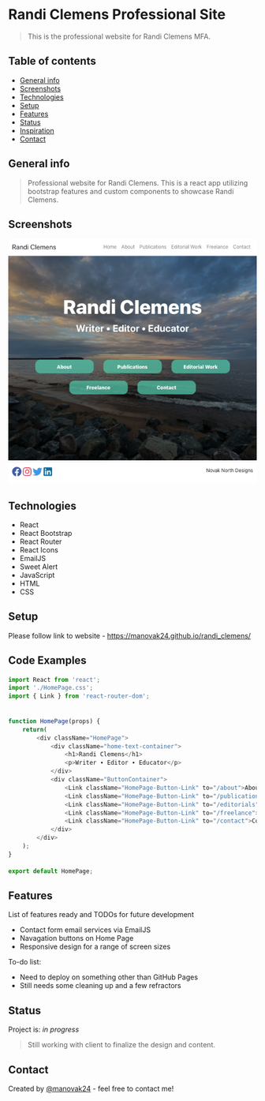 # Randi Clemens Professional Site
> This is the professional website for Randi Clemens MFA.

## Table of contents
* [General info](#general-info)
* [Screenshots](#screenshots)
* [Technologies](#technologies)
* [Setup](#setup)
* [Features](#features)
* [Status](#status)
* [Inspiration](#inspiration)
* [Contact](#contact)

## General info
> Professional website for Randi Clemens. This is a react app utilizing bootstrap features and custom components to showcase Randi Clemens.

## Screenshots
![Example screenshot](./src/Assets/screen-shot.png)

## Technologies
* React
* React Bootstrap
* React Router
* React Icons
* EmailJS
* Sweet Alert
* JavaScript
* HTML
* CSS

## Setup
Please follow link to website - https://manovak24.github.io/randi_clemens/

## Code Examples

```js
import React from 'react';
import './HomePage.css';
import { Link } from 'react-router-dom';


function HomePage(props) {
    return(
        <div className="HomePage">
            <div className="home-text-container">
                <h1>Randi Clemens</h1>
                <p>Writer ∙ Editor ∙ Educator</p>
            </div>
            <div className="ButtonContainer">
                <Link className="HomePage-Button-Link" to="/about">About</Link>
                <Link className="HomePage-Button-Link" to="/publications">Publications</Link>
                <Link className="HomePage-Button-Link" to="/editorials">Editorial Work</Link>
                <Link className="HomePage-Button-Link" to="/freelance">Freelance</Link>
                <Link className="HomePage-Button-Link" to="/contact">Contact</Link>
            </div>
        </div>
    );
}

export default HomePage;
```

## Features
List of features ready and TODOs for future development
* Contact form email services via EmailJS
* Navagation buttons on Home Page
* Responsive design for a range of screen sizes

To-do list:
* Need to deploy on something other than GitHub Pages
* Still needs some cleaning up and a few refractors

## Status
Project is: _in progress_
> Still working with client to finalize the design and content.

## Contact
Created by [@manovak24](https://github.com/manovak24) - feel free to contact me!